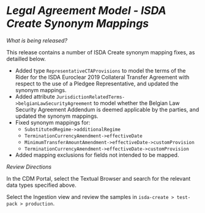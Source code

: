 # *Legal Agreement Model - ISDA Create Synonym Mappings*

_What is being released?_

This release contains a number of ISDA Create synonym mapping fixes, as detailled below.

* Added type `RepresentativeCTAProvisions` to model the terms of the Rider for the ISDA Euroclear 2019 Collateral Transfer Agreement with respect to the use of a Pledgee Representative, and updated the synonym mappings.
* Added attribute `JurisdictionRelatedTerms->belgianLawSecurityAgreement` to model whether the Belgian Law Security Agreement Addendum is deemed applicable by the parties, and updated the synonym mappings.
* Fixed synonym mappings for:
    * `SubstitutedRegime->additionalRegime`
    * `TerminationCurrencyAmendment->effectiveDate`
    * `MinimumTransferAmountAmendment->effectiveDate->customProvision`
    * `TerminationCurrencyAmendment->effectiveDate->customProvision`
* Added mapping exclusions for fields not intended to be mapped.

_Review Directions_

In the CDM Portal, select the Textual Browser and search for the relevant data types specified above.

Select the Ingestion view and review the samples in `isda-create > test-pack > production`.

